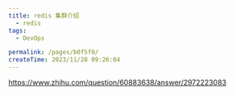 ```yaml
---
title: redis 集群介绍
  - redis
tags:
  - DevOps

permalink: /pages/b0f5f0/
createTime: 2023/11/28 09:26:04
---
```




https://www.zhihu.com/question/60883638/answer/2972223083